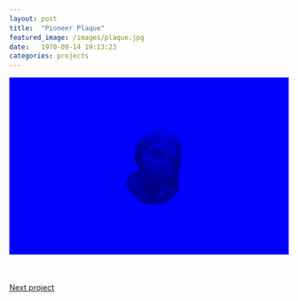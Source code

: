 ```yaml
---
layout: post
title:  "Pioneer Plaque"
featured_image: /images/plaque.jpg
date:   1970-09-14 19:13:23
categories: projects
---
```


![Alt text](/images/madonna.png)

<br>
<br>
<a href="http://materiaterza.com/projects/2015/10/01/Pioneer%20Plaque.html">Next project</a>
